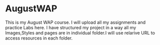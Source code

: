 # AugustWAP
This is my August WAP course.
I will upload all my assignments and practice Labs here.
I have structured my project in a way all my Images,Styles and pages are in 
individual folder.I will use relarive URL to access resources in each folder.
